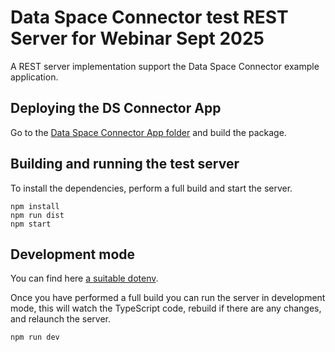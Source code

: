 # Data Space Connector test REST Server for Webinar Sept 2025

A REST server implementation support the Data Space Connector example application.

## Deploying the DS Connector App

Go to the [Data Space Connector App folder](../data-space-connector-app-blueprint/) and build the package.

## Building and running the test server

To install the dependencies, perform a full build and start the server.

```shell
npm install
npm run dist
npm start
```

## Development mode

You can find here [a suitable dotenv](env-example.env).

Once you have performed a full build you can run the server in development mode, this will watch the TypeScript code, rebuild if there are any changes, and relaunch the server.

```shell
npm run dev
```
